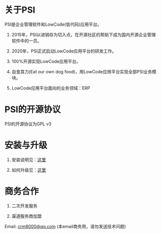 # 关于PSI

PSI是企业管理软件和LowCode(低代码)应用平台。

1. 2015年，PSI以进销存为切入点，在开源社区的帮助下成为国内开源企业管理软件中的一员。

2. 2020年，PSI正式启动LowCode应用平台的研发工作。

3. 100%开源实现LowCode应用平台。

4. 自食其力(Eat our own dog food)，用LowCode应用平台实现全部PSI业务模块。

5. LowCode应用平台面向的业务领域：ERP

# PSI的开源协议

PSI的开源协议为GPL v3

# 安装与升级

1. 安装说明见：[这里](https://gitee.com/crm8000/PSI/tree/master/doc/04%20%E5%AE%89%E8%A3%85)

2. 如何升级见：[这里](https://gitee.com/crm8000/PSI_Help/blob/master/04.md)

# 商务合作
1. 二次开发服务

2. 渠道服务商加盟

Email: crm8000@qq.com (本email商务用，请勿发送技术问题)
